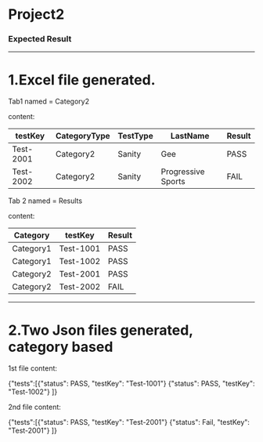 # Project2



### Expected Result

---

# 1.Excel file generated.
Tab1 named = Category2

content:


|testKey	|CategoryType	|TestType	|LastName	|Result|
|---------------|---------------|---------------|---------------|------|
|Test-2001	|Category2	|Sanity		|Gee		|PASS  |
|Test-2002	|Category2	|Sanity		|Progressive Sports|FAIL|


Tab 2 named = Results

content:


|Category	|testKey	|Result		|
|---------------|---------------|---------------|
|Category1	|Test-1001	|PASS		|
|Category1	|Test-1002	|PASS		|
|Category2	|Test-2001	|PASS		|
|Category2	|Test-2002	|FAIL		|

---

# 2.Two Json files generated, category based

1st file content:

{"tests":[{"status": PASS, "testKey": "Test-1001"}
{"status": PASS, "testKey": "Test-1002"}
]}

2nd file content:

{"tests":[{"status": PASS, "testKey": "Test-2001"}
{"status": Fail, "testKey": "Test-2001"}
]}